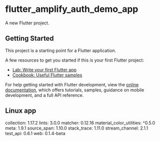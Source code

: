 # flutter_amplify_auth_demo_app

A new Flutter project.

## Getting Started

This project is a starting point for a Flutter application.

A few resources to get you started if this is your first Flutter project:

- [Lab: Write your first Flutter app](https://docs.flutter.dev/get-started/codelab)
- [Cookbook: Useful Flutter samples](https://docs.flutter.dev/cookbook)

For help getting started with Flutter development, view the
[online documentation](https://docs.flutter.dev/), which offers tutorials,
samples, guidance on mobile development, and a full API reference.

## Linux app
collection: 1.17.2 
  lints: 3.0.0
  matcher: 0.12.16
  material_color_utilities: ^0.5.0
  meta: 1.9.1
  source_span: 1.10.0
  stack_trace: 1.11.0
  stream_channel: 2.1.1
  test_api: 0.6.1
  web: 0.1.4-beta
